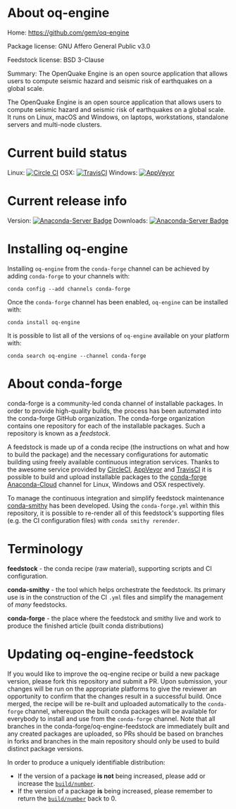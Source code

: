 About oq-engine
===============

Home: https://github.com/gem/oq-engine

Package license: GNU Affero General Public v3.0

Feedstock license: BSD 3-Clause

Summary: The OpenQuake Engine is an open source application that allows users to compute seismic hazard and seismic risk of earthquakes on a global scale.

The OpenQuake Engine is an open source application that allows users to compute seismic hazard and seismic risk of earthquakes on a global scale. It runs on Linux, macOS and Windows, on laptops, workstations, standalone servers and multi-node clusters.


Current build status
====================

Linux: [![Circle CI](https://circleci.com/gh/conda-forge/oq-engine-feedstock.svg?style=shield)](https://circleci.com/gh/conda-forge/oq-engine-feedstock)
OSX: [![TravisCI](https://travis-ci.org/conda-forge/oq-engine-feedstock.svg?branch=master)](https://travis-ci.org/conda-forge/oq-engine-feedstock)
Windows: [![AppVeyor](https://ci.appveyor.com/api/projects/status/github/conda-forge/oq-engine-feedstock?svg=True)](https://ci.appveyor.com/project/conda-forge/oq-engine-feedstock/branch/master)

Current release info
====================
Version: [![Anaconda-Server Badge](https://anaconda.org/conda-forge/oq-engine/badges/version.svg)](https://anaconda.org/conda-forge/oq-engine)
Downloads: [![Anaconda-Server Badge](https://anaconda.org/conda-forge/oq-engine/badges/downloads.svg)](https://anaconda.org/conda-forge/oq-engine)

Installing oq-engine
====================

Installing `oq-engine` from the `conda-forge` channel can be achieved by adding `conda-forge` to your channels with:

```
conda config --add channels conda-forge
```

Once the `conda-forge` channel has been enabled, `oq-engine` can be installed with:

```
conda install oq-engine
```

It is possible to list all of the versions of `oq-engine` available on your platform with:

```
conda search oq-engine --channel conda-forge
```


About conda-forge
=================

conda-forge is a community-led conda channel of installable packages.
In order to provide high-quality builds, the process has been automated into the
conda-forge GitHub organization. The conda-forge organization contains one repository
for each of the installable packages. Such a repository is known as a *feedstock*.

A feedstock is made up of a conda recipe (the instructions on what and how to build
the package) and the necessary configurations for automatic building using freely
available continuous integration services. Thanks to the awesome service provided by
[CircleCI](https://circleci.com/), [AppVeyor](http://www.appveyor.com/)
and [TravisCI](https://travis-ci.org/) it is possible to build and upload installable
packages to the [conda-forge](https://anaconda.org/conda-forge)
[Anaconda-Cloud](http://docs.anaconda.org/) channel for Linux, Windows and OSX respectively.

To manage the continuous integration and simplify feedstock maintenance
[conda-smithy](http://github.com/conda-forge/conda-smithy) has been developed.
Using the ``conda-forge.yml`` within this repository, it is possible to re-render all of
this feedstock's supporting files (e.g. the CI configuration files) with ``conda smithy rerender``.


Terminology
===========

**feedstock** - the conda recipe (raw material), supporting scripts and CI configuration.

**conda-smithy** - the tool which helps orchestrate the feedstock.
                   Its primary use is in the construction of the CI ``.yml`` files
                   and simplify the management of *many* feedstocks.

**conda-forge** - the place where the feedstock and smithy live and work to
                  produce the finished article (built conda distributions)


Updating oq-engine-feedstock
============================

If you would like to improve the oq-engine recipe or build a new
package version, please fork this repository and submit a PR. Upon submission,
your changes will be run on the appropriate platforms to give the reviewer an
opportunity to confirm that the changes result in a successful build. Once
merged, the recipe will be re-built and uploaded automatically to the
`conda-forge` channel, whereupon the built conda packages will be available for
everybody to install and use from the `conda-forge` channel.
Note that all branches in the conda-forge/oq-engine-feedstock are
immediately built and any created packages are uploaded, so PRs should be based
on branches in forks and branches in the main repository should only be used to
build distinct package versions.

In order to produce a uniquely identifiable distribution:
 * If the version of a package **is not** being increased, please add or increase
   the [``build/number``](http://conda.pydata.org/docs/building/meta-yaml.html#build-number-and-string).
 * If the version of a package **is** being increased, please remember to return
   the [``build/number``](http://conda.pydata.org/docs/building/meta-yaml.html#build-number-and-string)
   back to 0.
